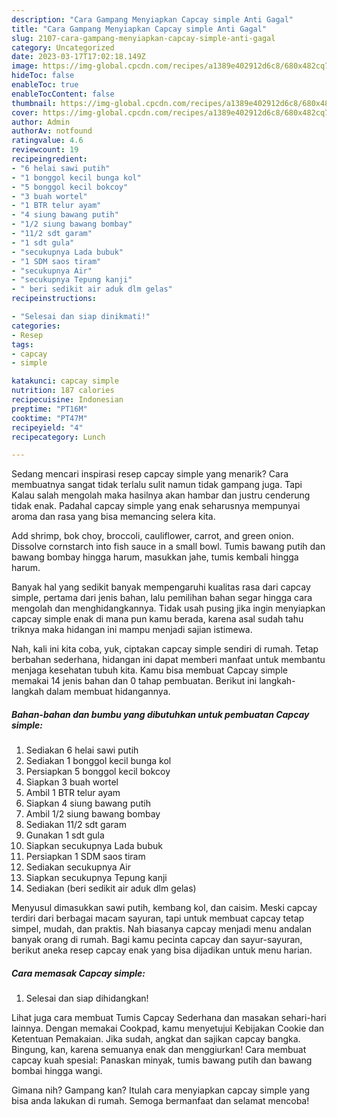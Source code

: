 ```yaml
---
description: "Cara Gampang Menyiapkan Capcay simple Anti Gagal"
title: "Cara Gampang Menyiapkan Capcay simple Anti Gagal"
slug: 2107-cara-gampang-menyiapkan-capcay-simple-anti-gagal
category: Uncategorized
date: 2023-03-17T17:02:18.149Z
image: https://img-global.cpcdn.com/recipes/a1389e402912d6c8/680x482cq70/capcay-simple-foto-resep-utama.jpg
hideToc: false
enableToc: true
enableTocContent: false
thumbnail: https://img-global.cpcdn.com/recipes/a1389e402912d6c8/680x482cq70/capcay-simple-foto-resep-utama.jpg
cover: https://img-global.cpcdn.com/recipes/a1389e402912d6c8/680x482cq70/capcay-simple-foto-resep-utama.jpg
author: Admin
authorAv: notfound
ratingvalue: 4.6
reviewcount: 19
recipeingredient:
- "6 helai sawi putih"
- "1 bonggol kecil bunga kol"
- "5 bonggol kecil bokcoy"
- "3 buah wortel"
- "1 BTR telur ayam"
- "4 siung bawang putih"
- "1/2 siung bawang bombay"
- "11/2 sdt garam"
- "1 sdt gula"
- "secukupnya Lada bubuk"
- "1 SDM saos tiram"
- "secukupnya Air"
- "secukupnya Tepung kanji"
- " beri sedikit air aduk dlm gelas"
recipeinstructions:

- "Selesai dan siap dinikmati!"
categories:
- Resep
tags:
- capcay
- simple

katakunci: capcay simple 
nutrition: 187 calories
recipecuisine: Indonesian
preptime: "PT16M"
cooktime: "PT47M"
recipeyield: "4"
recipecategory: Lunch

---
```



Sedang mencari inspirasi resep capcay simple yang menarik? Cara membuatnya sangat tidak terlalu sulit namun tidak gampang juga. Tapi Kalau salah mengolah maka hasilnya akan hambar dan justru cenderung tidak enak. Padahal capcay simple yang enak seharusnya mempunyai aroma dan rasa yang bisa memancing selera kita.


Add shrimp, bok choy, broccoli, cauliflower, carrot, and green onion. Dissolve cornstarch into fish sauce in a small bowl. Tumis bawang putih dan bawang bombay hingga harum, masukkan jahe, tumis kembali hingga harum.

Banyak hal yang sedikit banyak mempengaruhi kualitas rasa dari capcay simple, pertama dari jenis bahan, lalu pemilihan bahan segar hingga cara mengolah dan menghidangkannya. Tidak usah pusing jika ingin menyiapkan capcay simple enak di mana pun kamu berada, karena asal sudah tahu triknya maka hidangan ini mampu menjadi sajian istimewa.


Nah, kali ini kita coba, yuk, ciptakan capcay simple sendiri di rumah. Tetap berbahan sederhana, hidangan ini dapat memberi manfaat untuk membantu menjaga kesehatan tubuh kita. Kamu bisa membuat Capcay simple memakai 14 jenis bahan dan 0 tahap pembuatan. Berikut ini langkah-langkah dalam membuat hidangannya.

<!--inarticleads1-->

##### Bahan-bahan dan bumbu yang dibutuhkan untuk pembuatan Capcay simple:

1. Sediakan 6 helai sawi putih
1. Sediakan 1 bonggol kecil bunga kol
1. Persiapkan 5 bonggol kecil bokcoy
1. Siapkan 3 buah wortel
1. Ambil 1 BTR telur ayam
1. Siapkan 4 siung bawang putih
1. Ambil 1/2 siung bawang bombay
1. Sediakan 11/2 sdt garam
1. Gunakan 1 sdt gula
1. Siapkan secukupnya Lada bubuk
1. Persiapkan 1 SDM saos tiram
1. Sediakan secukupnya Air
1. Siapkan secukupnya Tepung kanji
1. Sediakan  (beri sedikit air aduk dlm gelas)


Menyusul dimasukkan sawi putih, kembang kol, dan caisim. Meski capcay terdiri dari berbagai macam sayuran, tapi untuk membuat capcay tetap simpel, mudah, dan praktis. Nah biasanya capcay menjadi menu andalan banyak orang di rumah. Bagi kamu pecinta capcay dan sayur-sayuran, berikut aneka resep capcay enak yang bisa dijadikan untuk menu harian. 

<!--inarticleads2-->

##### Cara memasak Capcay simple:


1. Selesai dan siap dihidangkan!

Lihat juga cara membuat Tumis Capcay Sederhana dan masakan sehari-hari lainnya. Dengan memakai Cookpad, kamu menyetujui Kebijakan Cookie dan Ketentuan Pemakaian. Jika sudah, angkat dan sajikan capcay bangka. Bingung, kan, karena semuanya enak dan menggiurkan! Cara membuat capcay kuah spesial: Panaskan minyak, tumis bawang putih dan bawang bombai hingga wangi. 

Gimana nih? Gampang kan? Itulah cara menyiapkan capcay simple yang bisa anda lakukan di rumah. Semoga bermanfaat dan selamat mencoba!
